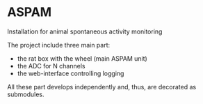 # ASPAM
Installation for animal spontaneous activity monitoring

The project include three main part:
* the rat box with the wheel (main ASPAM unit)
* the ADC for N channels
* the web-interface controlling logging 

All these part develops independently and, thus, are decorated as submodules.
